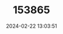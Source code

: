 ---
title: "153865"
category: "Orconectes spinosus"
draft: false
date: 2024-02-22 13:03:51
languages:
  English: ["Coosa River Spiny Crayfish"]
---